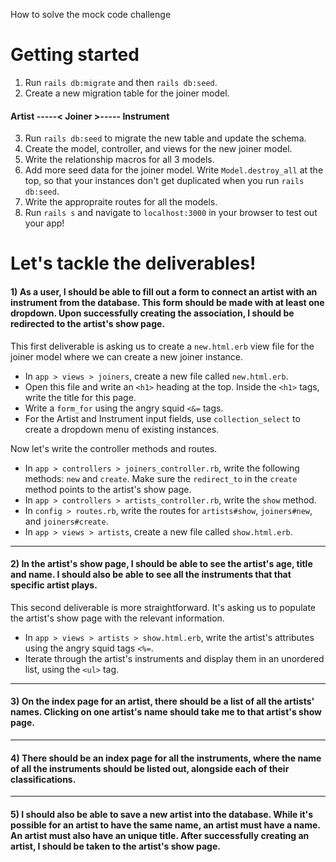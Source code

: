 How to solve the mock code challenge

# Getting started
1. Run `rails db:migrate` and then `rails db:seed`.
2. Create a new migration table for the joiner model.

#### Artist -----< Joiner >----- Instrument

3. Run `rails db:seed` to migrate the new table and update the schema.
4. Create the model, controller, and views for the new joiner model.
5. Write the relationship macros for all 3 models.
6. Add more seed data for the joiner model. Write `Model.destroy_all` at the top, so that your instances don't get duplicated when you run `rails db:seed`.
7. Write the appropraite routes for all the models.
8. Run `rails s` and navigate to `localhost:3000` in your browser to test out your app!

# Let's tackle the deliverables!
#### 1) As a user, I should be able to fill out a form to connect an artist with an instrument from the database. This form should be made with at least one dropdown. Upon successfully creating the association, I should be redirected to the artist's show page.

This first deliverable is asking us to create a `new.html.erb` view file for the joiner model where we can create a new joiner instance.
* In `app > views > joiners`, create a new file called `new.html.erb`.
* Open this file and write an `<h1>` heading at the top. Inside the `<h1>` tags, write the title for this page.
* Write a `form_for` using the angry squid `<&=` tags.
* For the Artist and Instrument input fields, use `collection_select` to create a dropdown menu of existing instances.

Now let's write the controller methods and routes.
* In `app > controllers > joiners_controller.rb`, write the following methods: `new` and `create`. Make sure the `redirect_to` in the `create` method points to the artist's show page.
* In `app > controllers > artists_controller.rb`, write the `show` method.
* In `config > routes.rb`, write the routes for `artists#show`, `joiners#new`, and `joiners#create`.
* In `app > views > artists`, create a new file called `show.html.erb`.

---

#### 2) In the artist's show page, I should be able to see the artist's age, title and name. I should also be able to see all the instruments that that specific artist plays.

This second deliverable is more straightforward. It's asking us to populate the artist's show page with the relevant information.
* In `app > views > artists > show.html.erb`, write the artist's attributes using the angry squid tags `<%=`.
* Iterate through the artist's instruments and display them in an unordered list, using the `<ul>` tag.

---

#### 3) On the index page for an artist, there should be a list of all the artists' names. Clicking on one artist's name should take me to that artist's show page.

---

#### 4) There should be an index page for all the instruments, where the name of all the instruments should be listed out, alongside each of their classifications.

---

#### 5) I should also be able to save a new artist into the database. While it's possible for an artist to have the same name, an artist must have a name. An artist must also have an unique title. After successfully creating an artist, I should be taken to the artist's show page.
